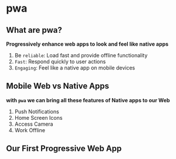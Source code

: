 # pwa

## What are pwa?

**Progressively enhance web apps to look and feel like native apps**

1. Be `reliable`: Load fast and provide offline functionality
2. `Fast`: Respond quickly to user actions
3. `Engaging`: Feel like a native app on mobile devices


## Mobile Web vs Native Apps

**with `pwa` we can bring all these features of Native apps to our Web**

1. Push Notifications
2. Home Screen Icons 
3. Access Camera
4. Work Offline


## Our First Progressive Web App


